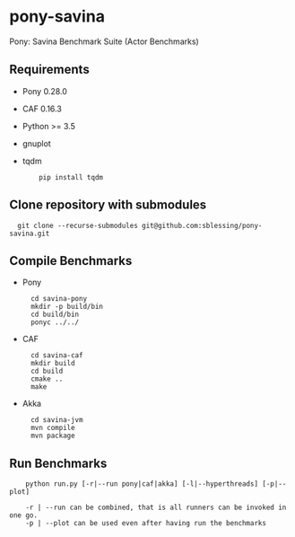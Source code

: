 # pony-savina
Pony: Savina Benchmark Suite (Actor Benchmarks)

## Requirements
  * Pony 0.28.0
  * CAF 0.16.3
  * Python >= 3.5
  * gnuplot
  * tqdm

            pip install tqdm

## Clone repository with submodules
      git clone --recurse-submodules git@github.com:sblessing/pony-savina.git

## Compile Benchmarks
* Pony  

        cd savina-pony
        mkdir -p build/bin
        cd build/bin
        ponyc ../../

* CAF
        
        cd savina-caf
        mkdir build
        cd build
        cmake ..
        make

* Akka

        cd savina-jvm
        mvn compile
        mvn package

## Run Benchmarks

        python run.py [-r|--run pony|caf|akka] [-l|--hyperthreads] [-p|--plot]

        -r | --run can be combined, that is all runners can be invoked in one go.
        -p | --plot can be used even after having run the benchmarks
